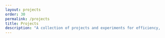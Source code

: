 ```yaml
---
layout: projects
order: 30
permalink: /projects
title: Projects
description: "A collection of projects and experiments for efficiency, exploration, and fun."
---
```


